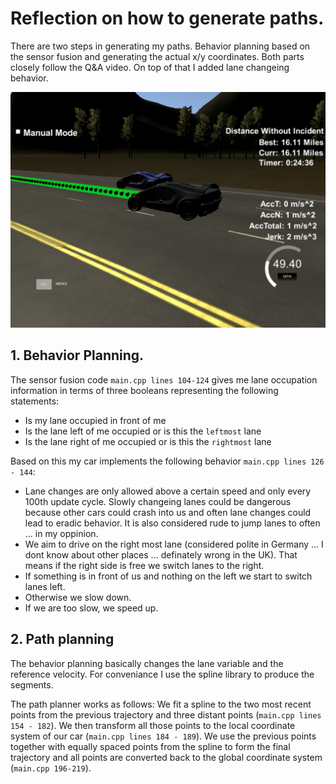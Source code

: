 # Reflection on how to generate paths.

There are two steps in generating my paths. 
Behavior planning based on the sensor fusion
and generating the actual x/y coordinates.
Both parts closely follow the Q&A video. 
On top of that I added lane changeing behavior.

![Driving](driving.png)

## 1. Behavior Planning.

The sensor fusion code `main.cpp lines 104-124` gives me lane occupation information in
terms of three booleans representing the following statements:

+ Is my lane occupied in front of me 
+ Is the lane left of me occupied or is this the `leftmost` lane
+ Is the lane right of me occupied or is this the `rightmost` lane

Based on this my car implements the following behavior `main.cpp lines 126 - 144`:
+ Lane changes are only allowed above a certain speed and only every 100th update cycle. Slowly changeing lanes could be dangerous because other cars could crash into us and often lane changes could lead to eradic behavior. It is also considered rude to jump lanes to often ... in my oppinion.
+ We aim to drive on the right most lane (considered polite in Germany ... I dont know about other places ... definately wrong in the UK). That means if the right side is free we switch lanes to the right.
+ If something is in front of us and nothing on the left we start to switch lanes left.
+ Otherwise we slow down.
+ If we are too slow, we speed up.

## 2. Path planning

The behavior planning basically changes the lane variable and the reference velocity. 
For conveniance I use the spline library to produce the segments.

The path planner works as follows:
We fit a spline to the two most recent points from the previous trajectory and three distant points (`main.cpp lines 154 - 182`). We then transform all those points to the local coordinate system of our car (`main.cpp lines 184 - 189`). We use the previous points together with equally spaced points from the spline 
to form the final trajectory and all points are converted back to the global coordinate system (`main.cpp 196-219`).


